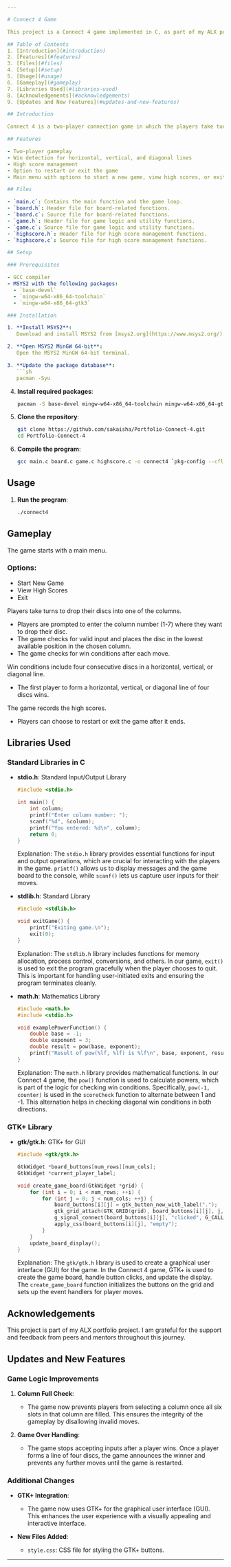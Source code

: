```yaml
---

# Connect 4 Game

This project is a Connect 4 game implemented in C, as part of my ALX portfolio project. I am humbly working on this project all alone, ensuring it meets all requirements and functionalities of the classic Connect 4 game.

## Table of Contents
1. [Introduction](#introduction)
2. [Features](#features)
3. [Files](#files)
4. [Setup](#setup)
5. [Usage](#usage)
6. [Gameplay](#gameplay)
7. [Libraries Used](#libraries-used)
8. [Acknowledgements](#acknowledgements)
9. [Updates and New Features](#updates-and-new-features)

## Introduction

Connect 4 is a two-player connection game in which the players take turns dropping colored discs from the top into a seven-column, six-row vertically suspended grid. The pieces fall straight down, occupying the next available space within the column. The objective of the game is to be the first to form a horizontal, vertical, or diagonal line of four of one's own discs.

## Features

- Two-player gameplay
- Win detection for horizontal, vertical, and diagonal lines
- High score management
- Option to restart or exit the game
- Main menu with options to start a new game, view high scores, or exit

## Files

- `main.c`: Contains the main function and the game loop.
- `board.h`: Header file for board-related functions.
- `board.c`: Source file for board-related functions.
- `game.h`: Header file for game logic and utility functions.
- `game.c`: Source file for game logic and utility functions.
- `highscore.h`: Header file for high score management functions.
- `highscore.c`: Source file for high score management functions.

## Setup

### Prerequisites

- GCC compiler
- MSYS2 with the following packages:
  - `base-devel`
  - `mingw-w64-x86_64-toolchain`
  - `mingw-w64-x86_64-gtk3`

### Installation

1. **Install MSYS2**:
   Download and install MSYS2 from [msys2.org](https://www.msys2.org/).

2. **Open MSYS2 MinGW 64-bit**:
   Open the MSYS2 MinGW 64-bit terminal.

3. **Update the package database**:
   ```sh
   pacman -Syu
   ```

4. **Install required packages**:
   ```sh
   pacman -S base-devel mingw-w64-x86_64-toolchain mingw-w64-x86_64-gtk3
   ```

5. **Clone the repository**:
   ```sh
   git clone https://github.com/sakaisha/Portfolio-Connect-4.git
   cd Portfolio-Connect-4
   ```

6. **Compile the program**:
   ```sh
   gcc main.c board.c game.c highscore.c -o connect4 `pkg-config --cflags --libs gtk+-3.0` -lm
   ```

## Usage

1. **Run the program**:
   ```sh
   ./connect4
   ```

## Gameplay

The game starts with a main menu.

### Options:
- Start New Game
- View High Scores
- Exit

Players take turns to drop their discs into one of the columns.

- Players are prompted to enter the column number (1-7) where they want to drop their disc.
- The game checks for valid input and places the disc in the lowest available position in the chosen column.
- The game checks for win conditions after each move.

Win conditions include four consecutive discs in a horizontal, vertical, or diagonal line.

- The first player to form a horizontal, vertical, or diagonal line of four discs wins.

The game records the high scores.

- Players can choose to restart or exit the game after it ends.

## Libraries Used

### Standard Libraries in C

- **stdio.h**: Standard Input/Output Library

  ```c
  #include <stdio.h>

  int main() {
      int column;
      printf("Enter column number: ");
      scanf("%d", &column);
      printf("You entered: %d\n", column);
      return 0;
  }
  ```

  Explanation:
  The `stdio.h` library provides essential functions for input and output operations, which are crucial for interacting with the players in the game. `printf()` allows us to display messages and the game board to the console, while `scanf()` lets us capture user inputs for their moves.

- **stdlib.h**: Standard Library

  ```c
  #include <stdlib.h>

  void exitGame() {
      printf("Exiting game.\n");
      exit(0);
  }
  ```

  Explanation:
  The `stdlib.h` library includes functions for memory allocation, process control, conversions, and others. In our game, `exit()` is used to exit the program gracefully when the player chooses to quit. This is important for handling user-initiated exits and ensuring the program terminates cleanly.

- **math.h**: Mathematics Library

  ```c
  #include <math.h>
  #include <stdio.h>

  void examplePowerFunction() {
      double base = -1;
      double exponent = 3;
      double result = pow(base, exponent);
      printf("Result of pow(%lf, %lf) is %lf\n", base, exponent, result);
  }
  ```

  Explanation:
  The `math.h` library provides mathematical functions. In our Connect 4 game, the `pow()` function is used to calculate powers, which is part of the logic for checking win conditions. Specifically, `pow(-1, counter)` is used in the `scoreCheck` function to alternate between 1 and -1. This alternation helps in checking diagonal win conditions in both directions.

### GTK+ Library

- **gtk/gtk.h**: GTK+ for GUI

  ```c
  #include <gtk/gtk.h>

  GtkWidget *board_buttons[num_rows][num_cols];
  GtkWidget *current_player_label;

  void create_game_board(GtkWidget *grid) {
      for (int i = 0; i < num_rows; ++i) {
          for (int j = 0; j < num_cols; ++j) {
              board_buttons[i][j] = gtk_button_new_with_label(".");
              gtk_grid_attach(GTK_GRID(grid), board_buttons[i][j], j, i, 1, 1);
              g_signal_connect(board_buttons[i][j], "clicked", G_CALLBACK(on_board_button_clicked), GINT_TO_POINTER(j + 1));
              apply_css(board_buttons[i][j], "empty");
          }
      }
      update_board_display();
  }
  ```

  Explanation:
  The `gtk/gtk.h` library is used to create a graphical user interface (GUI) for the game. In the Connect 4 game, GTK+ is used to create the game board, handle button clicks, and update the display. The `create_game_board` function initializes the buttons on the grid and sets up the event handlers for player moves.

## Acknowledgements

This project is part of my ALX portfolio project. I am grateful for the support and feedback from peers and mentors throughout this journey.

## Updates and New Features

### Game Logic Improvements

1. **Column Full Check**:
   - The game now prevents players from selecting a column once all six slots in that column are filled. This ensures the integrity of the gameplay by disallowing invalid moves.

2. **Game Over Handling**:
   - The game stops accepting inputs after a player wins. Once a player forms a line of four discs, the game announces the winner and prevents any further moves until the game is restarted.

### Additional Changes

- **GTK+ Integration**:
  - The game now uses GTK+ for the graphical user interface (GUI). This enhances the user experience with a visually appealing and interactive interface.
  
- **New Files Added**:
  - `style.css`: CSS file for styling the GTK+ buttons.

---
```


